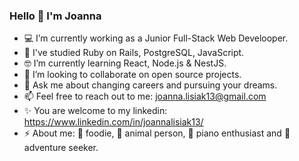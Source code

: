 ### Hello 👋 I'm Joanna 

- :computer: I’m currently working as a Junior Full-Stack Web Develooper.
- 💪 I've studied Ruby on Rails, PostgreSQL, JavaScript.
- 🤓 I’m currently learning React, Node.js & NestJS.
- 👯 I’m looking to collaborate on open source projects.
- 💬 Ask me about changing careers and pursuing your dreams.
- 📫 Feel free to reach out to me: joanna.lisiak13@gmail.com
- ✨ You are welcome to my linkedin: https://www.linkedin.com/in/joannalisiak13/
- ⚡ About me: 🥑 foodie, 🐾 animal person, 🎹 piano enthusiast and 🚐 adventure seeker.

<!--
**joannalisiak/joannalisiak** is a ✨ _special_ ✨ repository because its `README.md` (this file) appears on your GitHub profile.
- 👀 I’m currently looking for a job as a Full-Stack Web Develooper.
- 💪 I've studied Ruby on Rails, PostreSQL, JavaScript.
- 🤓 I’m currently learning more JavaScript & React.
- 👯 I’m looking to collaborate on open source projects.
- 💬 Ask me about changing careers and pursuing your deams.
- 📫 Feel free to reach me: joanna.lisiak13@gmail.com
- ✨ You are welcome to my linkedin: https://www.linkedin.com/in/joannalisiak13/
- ⚡ About me: 🥑 foodie, 🐾 animal person, 🎹 piano enthusiast and 🚐 adventure seeker.
-->
